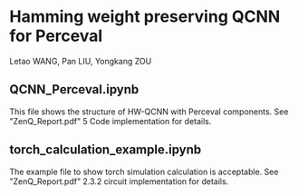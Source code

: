 # Hamming weight preserving QCNN for Perceval
Letao WANG, Pan LIU, Yongkang ZOU

## QCNN_Perceval.ipynb
This file shows the structure of HW-QCNN with Perceval components.
See "ZenQ_Report.pdf" 5 Code implementation for details.

## torch_calculation_example.ipynb
The example file to show torch simulation calculation is acceptable.
See "ZenQ_Report.pdf" 2.3.2 circuit implementation for details.